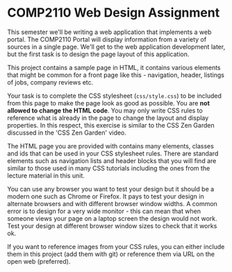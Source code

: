 # COMP2110 Web Design Assignment

This semester we'll be writing a web application that implements a web portal.
The COMP2110 Portal will display information from a variety of sources in a
single page.  We'll get to the web application development later, but the first
task is to design the  page layout of this application.

This project contains a sample page in HTML, it contains various elements that
might be common for a front page like this - navigation, header, listings of
jobs, company reviews etc.

Your task is to complete the CSS stylesheet (`css/style.css`) to be included
from this page to make the page look as good as possible.  You are __not allowed
to change the HTML code__. You may only write CSS rules to reference what is
already in the page to change the layout and display properties. In this
respect, this exercise is similar to the CSS Zen Garden discussed in the 'CSS
Zen Garden' video.

The HTML page you are provided with contains many elements, classes and ids that
can be used in your CSS stylesheet rules.  There are standard elements such as
navigation lists and header blocks that you will find are similar to those used
in many CSS tutorials including the ones from the lecture material in this unit.  

You can use any browser you want to test your design but it should be a modern
one such as Chrome or Firefox.  It pays to test your design in alternate
browsers and with different browser window widths. A common error is to design
for a very wide monitor - this can mean that when someone views your page on a
laptop screen the design would not work.  Test your design at different browser
window sizes to check that it works ok.

If you want to reference images from your CSS rules, you can either include them
in this project (add them with git) or reference them via URL on the open
web (preferred).
